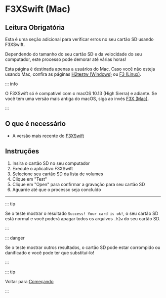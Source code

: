 # F3XSwift (Mac)

## Leitura Obrigatória

Esta é uma seção adicional para verificar erros no seu cartão SD usando F3XSwift.

Dependendo do tamanho do seu cartão SD e da velocidade do seu computador, este processo pode demorar até várias horas!

Esta página é destinada apenas a usuários do Mac. Caso você não esteja usando Mac, confira as páginas [H2testw (Windows)](h2testw-\(windows\)) ou [F3 (Linux)](f3-\(linux\)).

::: info

O F3XSwift só é compatível com o macOS 10.13 (High Sierra) e adiante. Se você tem uma versão mais antiga do macOS, siga ao invés [F3X (Mac)](f3x-\(mac\)).

:::

## O que é necessário

- A versão mais recente do [F3XSwift](https://github.com/vrunkel/F3XSwift/releases/latest)

## Instruções

1. Insira o cartão SD no seu computador
2. Execute o aplicativo F3XSwift
3. Selecione seu cartão SD da lista de volumes
4. Clique em "Test"
5. Clique em "Open" para confirmar a gravação para seu cartão SD
6. Aguarde até que o processo seja concluído

___

::: tip

Se o teste mostrar o resultado `Success! Your card is ok!`, o seu cartão SD está normal e você poderá apagar todos os arquivos `.h2w` do seu cartão SD.

:::

::: danger

Se o teste mostrar outros resultados, o cartão SD pode estar corrompido ou danificado e você pode ter que substituí-lo!

:::

::: tip

Voltar para [Começando](get-started)

:::
